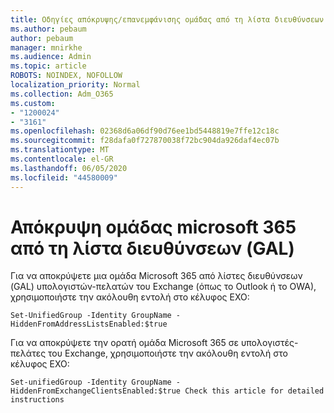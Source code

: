 ```yaml
---
title: Οδηγίες απόκρυψης/επανεμφάνισης ομάδας από τη λίστα διευθύνσεων
ms.author: pebaum
author: pebaum
manager: mnirkhe
ms.audience: Admin
ms.topic: article
ROBOTS: NOINDEX, NOFOLLOW
localization_priority: Normal
ms.collection: Adm_O365
ms.custom:
- "1200024"
- "3161"
ms.openlocfilehash: 02368d6a06df90d76ee1bd5448819e7ffe12c18c
ms.sourcegitcommit: f28dafa0f727870038f72bc904da926daf4ec07b
ms.translationtype: MT
ms.contentlocale: el-GR
ms.lasthandoff: 06/05/2020
ms.locfileid: "44580009"
---
```

# <a name="hide-microsoft-365-group-from-address-list-gal"></a>Απόκρυψη ομάδας microsoft 365 από τη λίστα διευθύνσεων (GAL)

Για να αποκρύψετε μια ομάδα Microsoft 365 από λίστες διευθύνσεων (GAL) υπολογιστών-πελατών του Exchange (όπως το Outlook ή το OWA), χρησιμοποιήστε την ακόλουθη εντολή στο κέλυφος EXO:

`Set-UnifiedGroup -Identity GroupName -HiddenFromAddressListsEnabled:$true`

Για να αποκρύψετε την ορατή ομάδα Microsoft 365 σε υπολογιστές-πελάτες του Exchange, χρησιμοποιήστε την ακόλουθη εντολή στο κέλυφος EXO:

`Set-unifiedGroup -Identity GroupName -HiddenFromExchangeClientsEnabled:$true
Check this article for detailed instructions`


